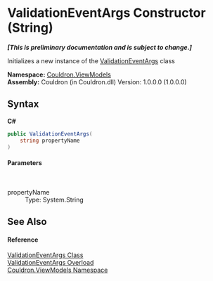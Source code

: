# ValidationEventArgs Constructor (String)
 _**\[This is preliminary documentation and is subject to change.\]**_

Initializes a new instance of the <a href="T_Couldron_ViewModels_ValidationEventArgs">ValidationEventArgs</a> class

**Namespace:**&nbsp;<a href="N_Couldron_ViewModels">Couldron.ViewModels</a><br />**Assembly:**&nbsp;Couldron (in Couldron.dll) Version: 1.0.0.0 (1.0.0.0)

## Syntax

**C#**<br />
``` C#
public ValidationEventArgs(
	string propertyName
)
```


#### Parameters
&nbsp;<dl><dt>propertyName</dt><dd>Type: System.String<br /></dd></dl>

## See Also


#### Reference
<a href="T_Couldron_ViewModels_ValidationEventArgs">ValidationEventArgs Class</a><br /><a href="Overload_Couldron_ViewModels_ValidationEventArgs__ctor">ValidationEventArgs Overload</a><br /><a href="N_Couldron_ViewModels">Couldron.ViewModels Namespace</a><br />
